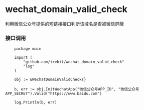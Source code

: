 # wechat_domain_valid_check

利用微信公众号提供的短链接接口判断该域名是否被微信屏蔽

### 接口调用

``` golang
    package main 

    import (
        "github.com/irebit/wechat_domain_valid_check"
        "log"
    )

    obj := &WechatDomainValidCheck{}

	b, err := obj.InitWechatApp("微信公众号APP_ID", "微信公众号APP_SECRET").Valid("https://www.baidu.com")

	log.Println(b, err)
```